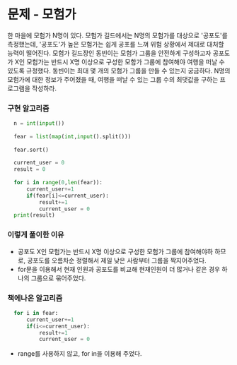 # 문제 - 모험가

한 마을에 모험가 N명이 있다. 모험가 길드에서는 N명의 모험가를 대상으로 '공포도'를 측정했는데, '공포도'가 높은 모험가는 쉽게 공포를 느껴 위험 상황에서 제대로
대처할 능력이 떨어진다. 모험가 길드장인 동빈이는 모험가 그룹을 안전하게 구성하고자 공포도가 X인 모험가는 반드시 X명 이상으로 구성한 모함가 그룹에 참여해야 여행을
떠날 수 있도록 규정했다. 동빈이는 최대 몇 개의 모험가 그룹을 만들 수 있는지 궁금하다. N명의 모험가에 대한 정보가 주어졌을 때, 여행을 떠날 수 있는 그룹 수의 최댓값을
구하는 프로그램을 작성하라.

### 구현 알고리즘

```python
  n = int(input())
  
  fear = list(map(int,input().split()))
  
  fear.sort()
  
  current_user = 0
  result = 0
  
  for i in range(0,len(fear)):
      current_user+=1
      if(fear[i]<=current_user):
          result+=1
          current_user = 0
  print(result)
```

### 이렇게 풀이한 이유

- 공포도 X인 모험가는 반드시 X명 이상으로 구성한 모험가 그룹에 참여해야하 하므로, 공포도를 오름차순 정렬해서 제일 낮은 사람부터 그룹을 짝지어주었다.
- for문을 이용해서 현재 인원과 공포도를 비교해 현재인원이 더 많거나 같은 경우 하나의 그룹으로 묶어주었다.

### 책에나온 알고리즘

```python
  for i in fear:
      current_user+=1
      if(i<=current_user):
          result+=1
          current_user = 0
```
- range를 사용하지 않고, for in을 이용해 주었다.

